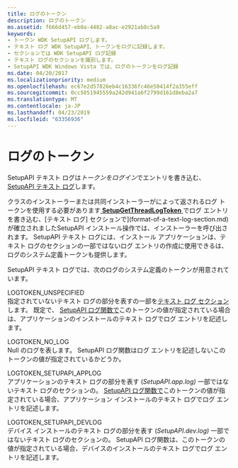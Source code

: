 ```yaml
---
title: ログのトークン
description: ログのトークン
ms.assetid: f666d457-eb0a-4482-a8ac-e2921ab8c5a9
keywords:
- トークン WDK SetupAPI ログします。
- テキスト ログ WDK SetupAPI、トークンをログに記録します。
- セクションでは WDK SetupAPI ログ記録
- テキスト ログのセクションを識別します。
- SetupAPI WDK Windows Vista では、ログのトークンをログ記録
ms.date: 04/20/2017
ms.localizationpriority: medium
ms.openlocfilehash: ec67e2d57826eb4c16336fc46e50414f2a355eff
ms.sourcegitcommit: 0cc5051945559a242d941a6f2799d161d8eba2a7
ms.translationtype: MT
ms.contentlocale: ja-JP
ms.lasthandoff: 04/23/2019
ms.locfileid: "63356936"
---
```

# <a name="log-tokens"></a>ログのトークン


SetupAPI テキスト ログは*トークンをログイン*でエントリを書き込む、 [SetupAPI テキスト ログ](setupapi-text-logs.md)します。

クラスのインストーラーまたは共同インストーラーがによって返されるログ トークンを使用する必要があります[ **SetupGetThreadLogToken** ](https://msdn.microsoft.com/library/windows/hardware/ff552211)でログ エントリを書き込む、[テキスト ログ] セクションで](format-of-a-text-log-section.md)が確立されましたSetupAPI インストール操作では、インストーラーを呼び出されます。 SetupAPI テキスト ログには、インストール アプリケーションは、テキスト ログのセクションの一部ではないログ エントリの作成に使用できるは、ログのシステム定義トークンも提供します。

SetupAPI テキスト ログでは、次のログのシステム定義のトークンが用意されています。

<a href="" id="logtoken-unspecified"></a>LOGTOKEN_UNSPECIFIED  
指定されていないテキスト ログの部分を表すの一部を[テキスト ログ セクション](format-of-a-text-log-section.md)します。 既定で、 [SetupAPI ログ関数で](https://msdn.microsoft.com/library/windows/hardware/ff550878)このトークンの値が指定されている場合は、アプリケーションのインストールのテキスト ログでログ エントリを記述します。

<a href="" id="logtoken-no-log"></a>LOGTOKEN_NO_LOG  
Null のログを表します。 SetupAPI ログ関数はログ エントリを記述しないこのトークンの値が指定されているかどうか。

<a href="" id="logtoken-setupapi-applog"></a>LOGTOKEN_SETUPAPI_APPLOG  
アプリケーションのテキスト ログの部分を表す (*SetupAPI.app.log)* 一部ではないテキスト ログのセクションの。 [SetupAPI ログ関数で](https://msdn.microsoft.com/library/windows/hardware/ff550878)このトークンの値が指定されている場合、アプリケーション インストールのテキスト ログでログ エントリを記述します。

<a href="" id="logtoken-setupapi-devlog"></a>LOGTOKEN_SETUPAPI_DEVLOG  
デバイス インストールのテキスト ログの部分を表す (*SetupAPI.dev.log)* 一部ではないテキスト ログのセクションの。 SetupAPI ログ関数は、このトークンの値が指定されている場合、デバイスのインストールのテキスト ログでログ エントリを記述します。

 

 





